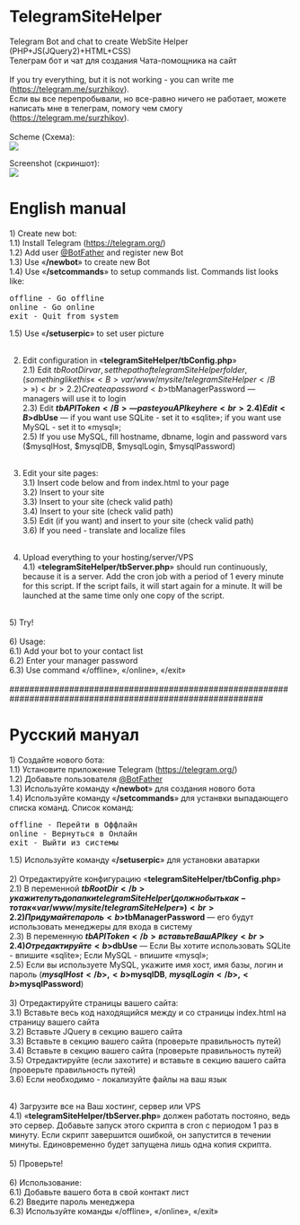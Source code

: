 # TelegramSiteHelper
Telegram Bot and chat to create WebSite Helper (PHP+JS(JQuery2)+HTML+CSS)<br>
Телеграм бот и чат для создания Чата-помощника на сайт<br>
<br>
If you try everything, but it is not working - you can write me (<a href="https://telegram.me/surzhikov">https://telegram.me/surzhikov</a>).<br>
Если вы все перепробывали, но все-равно ничего не работает, можете написать мне в телеграм, помогу чем смогу (<a href="https://telegram.me/surzhikov">https://telegram.me/surzhikov</a>).<br>
<br>
Scheme (Схема):<br>
<img src="https://habrastorage.org/files/5fa/cc9/048/5facc9048483406ab0eba3820cce44fa.png"><br>

Screenshot (скриншот):<br>
<img src="https://habrastorage.org/files/cbf/50e/458/cbf50e45825a48ce92b8eac34ba7d875.png"><br>

<h1>English manual</h1>
1) Create new bot:<br>
	1.1) Install Telegram (<a href="https://telegram.org">https://telegram.org/</a>)<br>
	1.2) Add user <a href="http://telegram.me/botfather">@BotFather</a> and register new Bot<br>
	1.3) Use «<B>/newbot</B>» to create new Bot<br>
	1.4) Use «<B>/setcommands</B>» to setup commands list. Commands list looks like:<br>
<pre>
offline - Go offline
online - Go online
exit - Quit from system
</pre>

1.5) Use «<B>/setuserpic</B>» to set user picture<br>
<br>

2) Edit configuration in «<B>telegramSiteHelper/tbConfig.php</B>»<br>
	2.1) Edit $tbRootDir var, set the path of telegramSiteHelper folder,(something like this «<B>var/www/mysite/telegramSiteHelper</B>»)<br>
	2.2) Create a password <b>$tbManagerPassword</b> — managers will use it to login<br>
	2.3) Edit <B>$tbAPIToken</B> — paste you API key here<br>
	2.4) Edit <B>$dbUse</B> — if you want use SQLite - set it to «sqlite»; if you want use MySQL - set it to «mysql»; <br>
	2.5) If you use MySQL, fill hostname, dbname, login and password vars ($mysqlHost, $mysqlDB, $mysqlLogin, $mysqlPassword)<br>
	<br>
3) Edit your site pages:<br>
	3.1) Insert code below <!--- CHAT START -!--> and <!--- CHAT ENDS -!--> from index.html to your page<br>
	3.2) Insert <script src="http://ajax.googleapis.com/ajax/libs/jquery/2.1.0/jquery.min.js"></script> to your site <head><br>
	3.3) Insert <script type="text/javascript" src="iscroll.js"></script> to your site <head> (check valid path)<br>
	3.4) Insert <script type="text/javascript" src="chat.js"></script> to your site <head> (check valid path)<br>
	3.5) Edit (if you want) and insert <link rel="stylesheet" type="text/css" href="chat.css"> to your site <head> (check valid path)<br>
	3.6) If you need - translate and localize files <br>
	<br>
	
4) Upload everything to your hosting/server/VPS<br>
4.1) «<B>telegramSiteHelper/tbServer.php</B>» should run continuously, because it is a server. Add the cron job with a period of 1 every minute for this script. If the script fails, it will start again for a minute. It will be launched at the same time only one copy of the script.<br>
<br>
5) Try!<br>
<br>
6) Usage:<br>
	6.1) Add your bot to your contact list<br>
	6.2) Enter your manager password<br>
	6.3) Use command «/offline», «/online», «/exit»<br>


<br>
###########################################################################################################
<br>

<h1>Русский мануал</h1>
1) Создайте нового бота:<br>
	1.1) Установите приложение Telegram (<a href="https://telegram.org">https://telegram.org/</a>)<br>
	1.2) Добавьте пользователя <a href="http://telegram.me/botfather">@BotFather</a> <br>
	1.3) Используйте команду «<b>/newbot</b>» для создания нового бота<br>
	1.4) Используйте команду «<b>/setcommands</b>» для устанвки выпадающего списка команд. Список команд:<br>
<pre>
offline - Перейти в Оффлайн
online - Вернуться в Онлайн
exit - Выйти из системы
</pre>

1.5) Используйте команду «<b>/setuserpic</b>» для установки аватарки<br>
<br>
2) Отредактируйте конфигурацию «<B>telegramSiteHelper/tbConfig.php</B>»<br>
	2.1) В переменной <b>$tbRootDir</b> укажите путь до папки telegramSiteHelper (должно быть как-то так «var/www/mysite/telegramSiteHelper»)<br>
	2.2) Придумайте пароль <b>$tbManagerPassword</b> — его будут использовать менеджеры для входа в систему<br>
	2.3) В переменную <b>$tbAPIToken</b> вставьте Ваш API key<br>
	2.4) Отредактируйте <b>$dbUse</b> — Если Вы хотите использовать SQLite - впишите «sqlite»; Если MySQL - впишите «mysql»; <br>
	2.5) Если вы используете MySQL, укажите имя хост, имя базы, логин и пароль (<b>$mysqlHost</b>, <b>$mysqlDB</b>, <b>$mysqlLogin</b>, <b>$mysqlPassword</b>)<br>
	<br>
3) Отредактируйте страницы вашего сайта:<br>
	3.1) Вставьте весь код находящийся между <!--- CHAT START -!--> и <!--- CHAT ENDS -!--> со страницы index.html на страницу вашего сайта<br>
	3.2) Вставьте JQuery <script src="http://ajax.googleapis.com/ajax/libs/jquery/2.1.0/jquery.min.js"></script> в секцию <head> вашего сайта<br>
	3.3) Вставьте <script type="text/javascript" src="iscroll.js"></script> в секцию <head> вашего сайта (проверьте правильность путей)<br>
	3.4) Вставьте <script type="text/javascript" src="chat.js"></script> в секцию <head> вашего сайта (проверьте правильность путей)<br>
	3.5) Отредактируйте (если захотите) и вставьте <link rel="stylesheet" type="text/css" href="chat.css"> в секцию <head> вашего сайта (проверьте правильность путей)<br>
	3.6) Если необходимо - локализуйте файлы на ваш язык<br>
	
<br>	
4) Загрузите все на Ваш хостинг, сервер или VPS<br>
4.1) «<B>telegramSiteHelper/tbServer.php</B>» должен работать постояно, ведь это сервер. Добавьте запуск этого скрипта в cron с периодом 1 раз в минуту. Если скрипт завершится ошибкой, он запустится в течении минуты. Единовременно будет запущена лишь одна копия скрипта. <br>
<br>
5) Проверьте!<br>
<br>
6) Использование:<br>
	6.1) Добавьте вашего бота в свой контакт лист<br>
	6.2) Введите пароль менеджера<br>
	6.3) Используйте команды «/offline», «/online», «/exit»<br>
	
	
	
